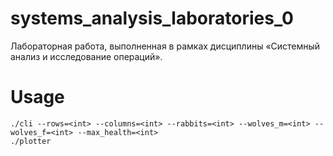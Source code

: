 # systems_analysis_laboratories_0

Лабораторная работа, выполненная в рамках дисциплины «Системный анализ и исследование операций».

# Usage

```
./cli --rows=<int> --columns=<int> --rabbits=<int> --wolves_m=<int> --wolves_f=<int> --max_health=<int>
./plotter
```